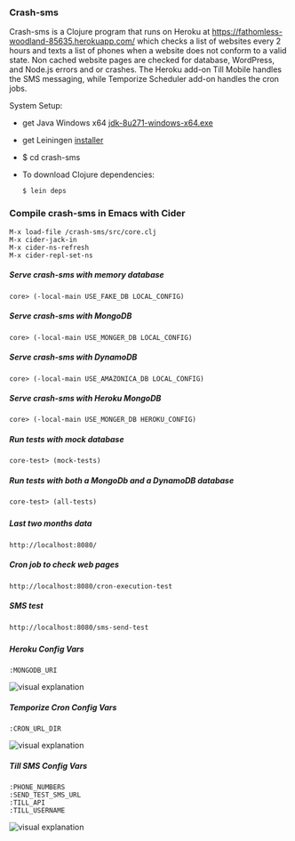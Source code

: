 ### Crash-sms ﻿﻿﻿Crash-sms is a Clojure program that runs on Heroku at https://fathomless-woodland-85635.herokuapp.com/ which checks a list of websites every 2 hours and texts a list of phones when a website does not conform to a valid state. Non cached website pages are checked for database, WordPress, and Node.js errors and or crashes. The Heroku add-on Till Mobile handles the SMS messaging, while Temporize Scheduler add-on handles the cron jobs.System Setup: - get Java Windows x64  [jdk-8u271-windows-x64.exe](https://www.oracle.com/java/technologies/javase/javase-jdk8-downloads.html) - get Leiningen [installer](https://djpowell.github.io/leiningen-win-installer/) - $ cd crash-sms - To download Clojure dependencies:       $ lein deps            ### Compile crash-sms in Emacs with Cider```M-x load-file /crash-sms/src/core.cljM-x cider-jack-inM-x cider-ns-refreshM-x cider-repl-set-ns```  ##### Serve crash-sms with memory database```core> (-local-main USE_FAKE_DB LOCAL_CONFIG)```##### Serve crash-sms with MongoDB```core> (-local-main USE_MONGER_DB LOCAL_CONFIG)```##### Serve crash-sms with DynamoDB```core> (-local-main USE_AMAZONICA_DB LOCAL_CONFIG)```##### Serve crash-sms with Heroku MongoDB```core> (-local-main USE_MONGER_DB HEROKU_CONFIG)```##### Run tests with mock database```core-test> (mock-tests)```##### Run tests with both a MongoDb and a DynamoDB database```core-test> (all-tests)```######## Last two months data```http://localhost:8080/```##### Cron job to check web pages```http://localhost:8080/cron-execution-test```##### SMS test```http://localhost:8080/sms-send-test```######## Heroku Config Vars	:MONGODB_URI![visual explanation](https://github.com/steenhansen/crash-sms/blob/master/git-images/-heroku-config-vars.png)##### Temporize Cron Config Vars	:CRON_URL_DIR![visual explanation](https://github.com/steenhansen/crash-sms/blob/master/git-images/temporize-cron-vars.png)##### Till SMS Config Vars	:PHONE_NUMBERS 	:SEND_TEST_SMS_URL	:TILL_API	:TILL_USERNAME![visual explanation](https://github.com/steenhansen/crash-sms/blob/master/git-images/till-sms-vars.png)
